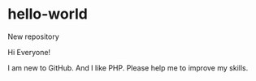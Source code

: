 # hello-world
New repository


Hi Everyone!

I am new to GitHub. And I like PHP. Please help me to improve my skills.
